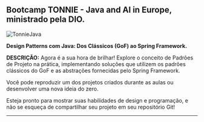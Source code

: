 ## Bootcamp TONNIE - Java and AI in Europe, ministrado pela DIO.

![TonnieJava](https://github.com/user-attachments/assets/7fbcaae1-c7e0-4c3c-84a0-e7051de1a640)

**Design Patterns com Java: Dos Clássicos (GoF) ao Spring Framework.**


**DESCRIÇÃO:**
Agora é a sua hora de brilhar! Explore o conceito de Padrões de Projeto na prática, implementando soluções que utilizem os padrões clássicos do GoF e as abstrações fornecidas pelo Spring Framework. 

Você pode reproduzir um dos projetos criados durante as aulas ou desenvolver uma nova ideia do zero. 

Esteja pronto para mostrar suas habilidades de design e programação, e não se esqueça de compartilhar seu projeto em seu repositório Git!

---



